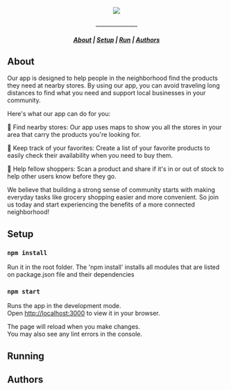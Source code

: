 <p align="center">
  <img src="https://i.ibb.co/C0FgRXb/Bildschirmfoto-2023-02-18-um-10-55-14-removebg-preview.png" border="0">
</p>

<p align="center">
<p align="center">_______________</p>
</p>

<h5 align="center">
  <a href="#About">About</a>  |
  <a href="#Setup">Setup</a>  |
  <a href="#Running">Run</a>  |
  <a href="#Authors">Authors</a>
</h5>

## About

Our app is designed to help people in the neighborhood find the products they need at nearby stores. By using our app, you can avoid traveling long distances to find what you need and support local businesses in your community.

Here's what our app can do for you:

📍 Find nearby stores: Our app uses maps to show you all the stores in your area that carry the products you're looking for.

💜 Keep track of your favorites: Create a list of your favorite products to easily check their availability when you need to buy them.

🤝 Help fellow shoppers: Scan a product and share if it's in or out of stock to help other users know before they go.

We believe that building a strong sense of community starts with making everyday tasks like grocery shopping easier and more convenient. So join us today and start experiencing the benefits of a more connected neighborhood!

## Setup

### `npm install`

Run it in the root folder. The 'npm install' installs all modules that are listed on package.json file and their dependencies

### `npm start`

Runs the app in the development mode.\
Open [http://localhost:3000](http://localhost:3000) to view it in your browser.

The page will reload when you make changes.\
You may also see any lint errors in the console.

## Running

## Authors
